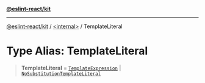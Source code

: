 [**@eslint-react/kit**](../../README.md)

***

[@eslint-react/kit](../../README.md) / [\<internal\>](../README.md) / TemplateLiteral

# Type Alias: TemplateLiteral

> **TemplateLiteral** = [`TemplateExpression`](../interfaces/TemplateExpression.md) \| [`NoSubstitutionTemplateLiteral`](../interfaces/NoSubstitutionTemplateLiteral.md)
